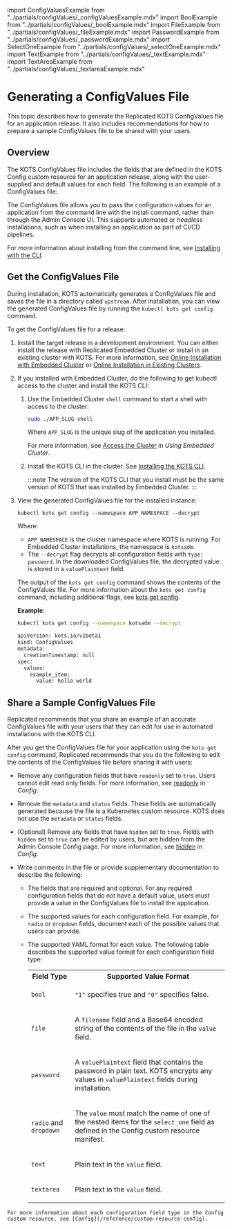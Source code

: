import ConfigValuesExample from "../partials/configValues/_configValuesExample.mdx"
import BoolExample from "../partials/configValues/_boolExample.mdx"
import FileExample from "../partials/configValues/_fileExample.mdx"
import PasswordExample from "../partials/configValues/_passwordExample.mdx"
import SelectOneExample from "../partials/configValues/_selectOneExample.mdx"
import TextExample from "../partials/configValues/_textExample.mdx"
import TextAreaExample from "../partials/configValues/_textareaExample.mdx"

# Generating a ConfigValues File

This topic describes how to generate the Replicated KOTS ConfigValues file for an application release. It also includes recommendations for how to prepare a sample ConfigValues file to be shared with your users.

## Overview

The KOTS ConfigValues file includes the fields that are defined in the KOTS Config custom resource for an application release, along with the user-supplied and default values for each field. The following is an example of a ConfigValues file:

<ConfigValuesExample/>

The ConfigValues file allows you to pass the configuration values for an application from the command line with the install command, rather than through the Admin Console UI. This supports automated or _headless_ installations, such as when installing an application as part of CI/CD pipelines. 

For more information about installing from the command line, see [Installing with the CLI](/enterprise/installing-existing-cluster-automation).

## Get the ConfigValues File

During installation, KOTS automatically generates a ConfigValues file and saves the file in a directory called `upstream`. After installation, you can view the generated ConfigValues file by running the `kubectl kots get config` command.

To get the ConfigValues file for a release:

1. Install the target release in a development environment. You can either install the release with Replicated Embedded Cluster or install in an existing cluster with KOTS. For more information, see [Online Installation with Embedded Cluster](/enterprise/installing-embedded) or [Online Installation in Existing Clusters](/enterprise/installing-existing-cluster).

1. If you installed with Embedded Cluster, do the following to get kubectl access to the cluster and install the KOTS CLI:

   1. Use the Embedded Cluster `shell` command to start a shell with access to the cluster:

       ```bash
       sudo ./APP_SLUG shell
       ```
       Where `APP_SLUG` is the unique slug of the application you installed.

       For more information, see [Access the Cluster](/vendor/embedded-overview#access-the-cluster) in _Using Embedded Cluster_.

   1. Install the KOTS CLI in the cluster. See [Installing the KOTS CLI](/reference/kots-cli-getting-started).

      :::note
      The version of the KOTS CLI that you install must be the same version of KOTS that was installed by Embedded Cluster.
      :::

1. View the generated ConfigValues file for the installed instance:

    ```
    kubectl kots get config --namespace APP_NAMESPACE --decrypt 
    ```
    Where:
    * `APP_NAMESPACE` is the cluster namespace where KOTS is running. For Embedded Cluster installations, the namespace is `kotsadm`. 
    * The `--decrypt` flag decrypts all configuration fields with `type: password`. In the downloaded ConfigValues file, the decrypted value is stored in a `valuePlaintext` field.

    The output of the `kots get config` command shows the contents of the ConfigValues file. For more information about the `kots get config` command, including additional flags, see [kots get config](/reference/kots-cli-get-config).

    **Example**:

    ```bash
    kubectl kots get config --namespace kotsadm --decrypt
    ```
    ```bash
    apiVersion: kots.io/v1beta1
    kind: ConfigValues
    metadata:
      creationTimestamp: null
    spec:
      values:
        example_item:
          value: hello world
    ```
    
## Share a Sample ConfigValues File    

Replicated recommends that you share an example of an accurate ConfigValues file with your users that they can edit for use in automated installations with the KOTS CLI.

After you get the ConfigValues file for your application using the `kots get config` command, Replicated recommends that you do the following to edit the contents of the ConfigValues file before sharing it with users:

   * Remove any configuration fields that have `readonly` set to `true`. Users cannot edit read only fields. For more information, see [readonly](/reference/custom-resource-config#readonly) in _Config_.

   * Remove the `metadata` and `status` fields. These fields are automatically generated because the file is a Kubernetes custom resource. KOTS does not use the `metadata` or `status` fields.

   * (Optional) Remove any fields that have `hidden` set to `true`. Fields with `hidden` set to `true` can be edited by users, but are hidden from the Admin Console Config page. For more information, see [hidden](/reference/custom-resource-config#hidden) in _Config_.

   * Write comments in the file or provide supplementary documentation to describe the following:
      * The fields that are required and optional. For any required configuration fields that do not have a default value, users must provide a value in the ConfigValues file to install the application.
      * The supported values for each configuration field. For example, for `radio` or `dropdown` fields, document each of the possible values that users can provide.
      * The supported YAML format for each value. The following table describes the supported value format for each configuration field type:

        <table>
          <tr><th>Field Type</th><th>Supported Value Format</th></tr>
          <tr><td><code>bool</code></td><td><p><code>"1"</code> specifies true and <code>"0"</code> specifies false.</p><BoolExample/></td></tr>
          <tr><td><code>file</code></td><td><p>A <code>filename</code> field and a Base64 encoded string of the contents of the file in the <code>value</code> field.</p><FileExample/></td></tr>
          <tr><td><code>password</code></td><td><p>A <code>valuePlaintext</code> field that contains the password in plain text. KOTS encrypts any values in <code>valuePlaintext</code> fields during installation.</p><PasswordExample/></td></tr>
          <tr><td><code>radio</code> and <code>dropdown</code></td><td><p>The <code>value</code> must match the name of one of the nested items for the <code>select_one</code> field as defined in the Config custom resource manifest.</p><SelectOneExample/></td></tr>
          <tr><td><code>text</code></td><td><p>Plain text in the <code>value</code> field.</p><TextExample/></td></tr>
          <tr><td><code>textarea</code></td><td><p>Plain text in the <code>value</code> field.</p><TextAreaExample/></td></tr>
        </table>
  
    For more information about each configuration field type in the Config custom resource, see [Config](/reference/custom-resource-config).
